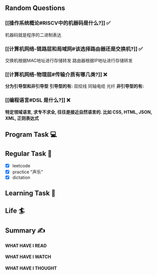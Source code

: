 ## Random Questions
### [[操作系统概论#RISCV中的机器码是什么?]] ✅
机器码就是程序的二进制表达

### [[计算机网络-链路层和局域网#该选择路由器还是交换机?]] ✅
交换机根据MAC地址进行存储转发
路由器根据IP地址进行存储转发

### [[计算机网络-物理层#传输介质有哪几类?]] ❌
**分为引导型和非引导型**
**引导型的有:**
双绞线
同轴电缆
光纤
**非引导型的有:**


### [[编程语言#DSL 是什么?]] ❌
**特定领域语言, 求专不求全, 往往是接近自然语言的.
比如 CSS, HTML, JSON, XML, 正则表达式**



## Program Task  💻

## Regular Task  🤡
- [x] leetcode
- [x] practice "声乐"
- [x] dictation

## Learning Task 🎯

## Life 🏄

## Summary ✍
####  WHAT HAVE I READ

#### WHAT HAVE I WATCH

#### WHAT HAVE I THOUGHT
